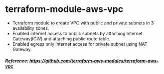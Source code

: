 # terraform-module-aws-vpc

* Terraform module to create VPC with public and private subnets in 3 availability zones.
* Enabled internet access to public subnets by attaching Internet Gateway(IGW) and attaching public route table.
* Enabled egress only internet access for private subnet using NAT Gateway.

##### Reference: https://github.com/terraform-aws-modules/terraform-aws-vpc
